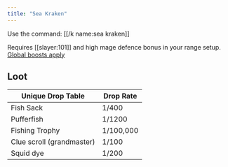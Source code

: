 ```yaml
---
title: "Sea Kraken"
---
```


Use the command: [[/k name\:sea kraken]]

Requires [[slayer:101]] and high mage defence bonus in your range setup.  
[Global boosts apply](../../skills/combat-skills.md#boosts)

## Loot

| **Unique Drop Table**     | **Drop Rate** |
| ------------------------- | ------------- |
| Fish Sack                 | 1/400         |
| Pufferfish                | 1/1200        |
| Fishing Trophy            | 1/100,000     |
| Clue scroll (grandmaster) | 1/100         |
| Squid dye                 | 1/200         |
